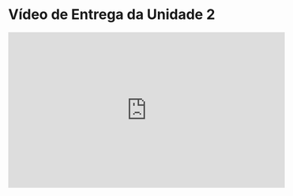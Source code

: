 # Vídeo de Entrega da Unidade 2

<iframe width="560" height="315" 
src="https://www.youtube.com/embed/4U6Yx2jcRcw?si=F3tJm4DUtCJxuB5Z" 
title="YouTube video player" 
frameborder="0" 
allow="accelerometer; autoplay; clipboard-write; encrypted-media; gyroscope; picture-in-picture; web-share" referrerpolicy="strict-origin-when-cross-origin" allowfullscreen>
</iframe>